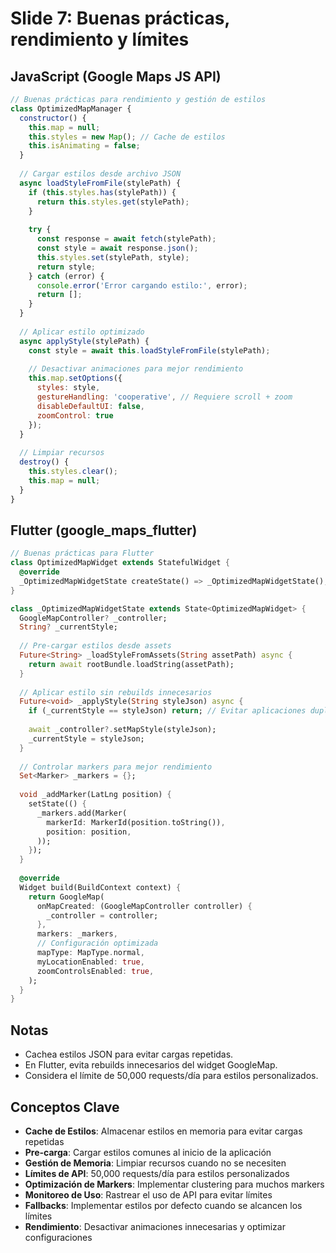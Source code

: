 # Slide 7: Buenas prácticas, rendimiento y límites

## JavaScript (Google Maps JS API)
```js
// Buenas prácticas para rendimiento y gestión de estilos
class OptimizedMapManager {
  constructor() {
    this.map = null;
    this.styles = new Map(); // Cache de estilos
    this.isAnimating = false;
  }
  
  // Cargar estilos desde archivo JSON
  async loadStyleFromFile(stylePath) {
    if (this.styles.has(stylePath)) {
      return this.styles.get(stylePath);
    }
    
    try {
      const response = await fetch(stylePath);
      const style = await response.json();
      this.styles.set(stylePath, style);
      return style;
    } catch (error) {
      console.error('Error cargando estilo:', error);
      return [];
    }
  }
  
  // Aplicar estilo optimizado
  async applyStyle(stylePath) {
    const style = await this.loadStyleFromFile(stylePath);
    
    // Desactivar animaciones para mejor rendimiento
    this.map.setOptions({
      styles: style,
      gestureHandling: 'cooperative', // Requiere scroll + zoom
      disableDefaultUI: false,
      zoomControl: true
    });
  }
  
  // Limpiar recursos
  destroy() {
    this.styles.clear();
    this.map = null;
  }
}
```

## Flutter (google_maps_flutter)
```dart
// Buenas prácticas para Flutter
class OptimizedMapWidget extends StatefulWidget {
  @override
  _OptimizedMapWidgetState createState() => _OptimizedMapWidgetState();
}

class _OptimizedMapWidgetState extends State<OptimizedMapWidget> {
  GoogleMapController? _controller;
  String? _currentStyle;
  
  // Pre-cargar estilos desde assets
  Future<String> _loadStyleFromAssets(String assetPath) async {
    return await rootBundle.loadString(assetPath);
  }
  
  // Aplicar estilo sin rebuilds innecesarios
  Future<void> _applyStyle(String styleJson) async {
    if (_currentStyle == styleJson) return; // Evitar aplicaciones duplicadas
    
    await _controller?.setMapStyle(styleJson);
    _currentStyle = styleJson;
  }
  
  // Controlar markers para mejor rendimiento
  Set<Marker> _markers = {};
  
  void _addMarker(LatLng position) {
    setState(() {
      _markers.add(Marker(
        markerId: MarkerId(position.toString()),
        position: position,
      ));
    });
  }
  
  @override
  Widget build(BuildContext context) {
    return GoogleMap(
      onMapCreated: (GoogleMapController controller) {
        _controller = controller;
      },
      markers: _markers,
      // Configuración optimizada
      mapType: MapType.normal,
      myLocationEnabled: true,
      zoomControlsEnabled: true,
    );
  }
}
```

## Notas
- Cachea estilos JSON para evitar cargas repetidas.
- En Flutter, evita rebuilds innecesarios del widget GoogleMap.
- Considera el límite de 50,000 requests/día para estilos personalizados.

## Conceptos Clave
- **Cache de Estilos**: Almacenar estilos en memoria para evitar cargas repetidas
- **Pre-carga**: Cargar estilos comunes al inicio de la aplicación
- **Gestión de Memoria**: Limpiar recursos cuando no se necesiten
- **Límites de API**: 50,000 requests/día para estilos personalizados
- **Optimización de Markers**: Implementar clustering para muchos markers
- **Monitoreo de Uso**: Rastrear el uso de API para evitar límites
- **Fallbacks**: Implementar estilos por defecto cuando se alcancen los límites
- **Rendimiento**: Desactivar animaciones innecesarias y optimizar configuraciones
